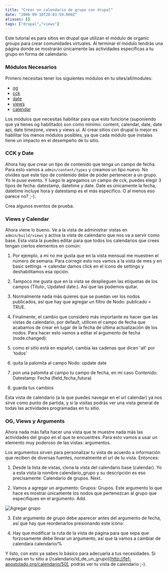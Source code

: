 ```yaml
---
title: "Crear un calendario de grupo con drupal"
date: "2008-09-10T20:03:59.000Z"
aliases: []
tags: ["drupal","views"]
---
```


Este tutorial es para sitios en drupal que utilizan el módulo de organic groups para crear comunidades virtuales. Al terminar el módulo tendrás una página donde se mostrarán únicamente las actividades específicas a tu grupo en forma de calendario.

### Módulos Necesarios

Primero necesitas tener los siguientes módulos en tu sites/all/modules:

- [og](http://drupal.org/project/og)
- [cck](http://drupal.org/project/cck)
- [date](http://drupal.org/project/date)
- [views](http://drupal.org/project/views)
- [calendar](http://drupal.org/project/calendar)

Los módulos que necesitas habilitar para que esto funcione (suponiendo que ya tienes og habilitado) son como mínimo: content, calendar, date, date api, date timezone, views y views ui. Al crear sitios con drupal lo mejor es habilitar los menos módulos posibles, ya que cada módulo que instalas tiene un impacto en el desempeño de tu sitio.

### CCK y Date

Ahora hay que crear un tipo de contenido que tenga un campo de fecha. Para esto vamos a `admin/content/types` y creamos un tipo nuevo. No olvides que este tipo de contenido debe de poder pertenecer a un grupo. Yo le puse evento. Y luego le agregamos un campo de cck, puedes elegir 3 tipos de fecha: datestamp, datetime y date. Date es únicamente la fecha, datetime incluye hora y datestamp es el más específico. O al menos eso parece no? ;-).

Crea algunos eventos de prueba.

### Views y Calendar

Ahora viene lo bueno. Ve a la vista de administrar vistas en `admin/build/views` y activa la vista de calendario que nos va a servir como base. Esta vista la puedes editar para que todos los calendarios que crees tengan ciertos elementos en común:

1. Por ejemplo, a mi no me gusta que en la vista mensual me muestren el número de semana. Para corregir esto nos vamos a la vista de mes y en basic settings -> calendar damos click en el ícono de settings  y deshabilitamos esa opción.

2. Tampoco me gusta que en la vista se desplieguen las etiquetas de los campos (Título:, Updated date:). Así que las podemos quitar.

3. Normalmente nada más quieres que se puedan ver los nodos publicados, así que hay que agregar un filtro de Nodo: publicado = TRUE.

4. Finalmente, el cambio que considero más importante es hacer que las vistas de calendario, por default, utilicen el campo de fecha que acabamos de crear en lugar de la fecha de última actualización de los nodos. Para hacer esto vamos a editar el argumento de fecha (node.changed):

  1. como el sitio está en español, cambia las cadenas que dicen 'all' por 'todos'
  2. quita la palomita al campo Nodo: update date
  3. pon una palomita al campo tu campo de fecha, en mi caso Contenido: Datestamp: Fecha (field_fecha_futura)
  4. guarda tus cambios

Esta vista de calendario (a la que puedes navegar en el url calendar) ya nos sirve como punto de partida, y si la visitas podrás ver una vista general de todas las actividades programadas en tu sitio.

### OG, Views y Arguments

Ahora nada más falta hacer una vista que te muestre nada más las actividades del grupo en el que te encuentres. Para esto vamos a usar un elemento muy poderoso de las vistas: argumentos.

Los argumentos sirven para personalizar tu vista de acuerdo a información que reciben de diversas fuentes, normalmente el url de tu vista. Entonces:

1. Desde la lista de vistas, clona la vista del calendario base (calendar). Yo a esta vista la nombre calendario_grupo y su descripción es eso precisamente: Calendario de grupos. Next.

2. Vamos a agregar un argumento: Grupos: Grupos. Este argumento lo que hace es mostrar únicamente los nodos que pertenezcan al grupo que especifiques en el argumento. Add. 

  ![Agregar grupo](http://joaquin.axai.mx/sites/joaquin.axai.mx/files/argumento_grupo.png)

3. Este argumento de grupo debe aparecer antes del argumento de fecha, así que hay que reordenarlos presionando este ícono: 

4. Hay que modificar la ruta de la vista de página para que sepa que forzosamente debe llevar un argumento, así que la vamos a cambiar de calendara calendario/%

Y listo, con esto ya sabes lo básico para adecuarla a tus necesidades. Si navegas en tu sitio a (/calendario/id_de_un_grupo)[http://fef-apostolado.org/calendario/50], podrás ver tu vista de calendario ;-).